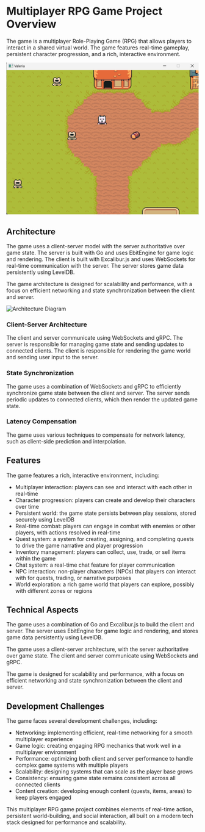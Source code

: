 # Multiplayer RPG Game Project Overview

The game is a multiplayer Role-Playing Game (RPG) that allows players to interact in a shared virtual world. The game features real-time gameplay, persistent character progression, and a rich, interactive environment.

![Game Screenshot](github_assets/game.png)

## Architecture

The game uses a client-server model with the server authoritative over game state. The server is built with Go and uses EbitEngine for game logic and rendering. The client is built with Excalibur.js and uses WebSockets for real-time communication with the server. The server stores game data persistently using LevelDB.

The game architecture is designed for scalability and performance, with a focus on efficient networking and state synchronization between the client and server.

![Architecture Diagram](https://mermaid.ink/svg/pako:eNp9k11vmzAUhv8Kcm9JBIEVsKpJ5aM0VSdNy6RJhV4YOBC3gCNj2mRR_vsA09ZtpPnKz2O_R0cHfEQ5KwBhVHGy22q_w7TVhtX1mRRBTaEVUo7rOvkDmeZz9toBf_zwfhLtc1LTrOfLp045CMbAhuXPIOZiymGYVL9-Bp89tEXafuliA_wF-EcuSmI2S6XaTRJlVERtRVtQdKx0cJa5lR2c-XUSkwa0e1bRXNF3yT28QB36581ea4vFd82X4E8QqDBPNpgglhBOcCshmuBGhViFT9fWEtba1Uh37xMThxrmeWolrWt8UXql3gnOngFfWJY17xevtBBbbO_2alCOYQ5m2f-DSEcN8IbQYvh9jmOZFIktNJAiPGwLKElfixSl7Wm4SnrBNoc2R1jwHnTEWV9tES5J3Q3U7woiIKRk-N7Nu92R9oGx5i0yIMJHtEd4YS6_uYbtmsal53iW7dmujg4Im87SM0zHcB3Hu3RNy7BPOvo7lTCXxmrleSvDtF13DDg6goIKxn_IBzC9g9M_3OHiJQ)

### Client-Server Architecture

The client and server communicate using WebSockets and gRPC. The server is responsible for managing game state and sending updates to connected clients. The client is responsible for rendering the game world and sending user input to the server.

### State Synchronization

The game uses a combination of WebSockets and gRPC to efficiently synchronize game state between the client and server. The server sends periodic updates to connected clients, which then render the updated game state.

### Latency Compensation

The game uses various techniques to compensate for network latency, such as client-side prediction and interpolation.

## Features

The game features a rich, interactive environment, including:

* Multiplayer interaction: players can see and interact with each other in real-time
* Character progression: players can create and develop their characters over time
* Persistent world: the game state persists between play sessions, stored securely using LevelDB
* Real-time combat: players can engage in combat with enemies or other players, with actions resolved in real-time
* Quest system: a system for creating, assigning, and completing quests to drive the game narrative and player progression
* Inventory management: players can collect, use, trade, or sell items within the game
* Chat system: a real-time chat feature for player communication
* NPC interaction: non-player characters (NPCs) that players can interact with for quests, trading, or narrative purposes
* World exploration: a rich game world that players can explore, possibly with different zones or regions

## Technical Aspects

The game uses a combination of Go and Excalibur.js to build the client and server. The server uses EbitEngine for game logic and rendering, and stores game data persistently using LevelDB.

The game uses a client-server architecture, with the server authoritative over game state. The client and server communicate using WebSockets and gRPC.

The game is designed for scalability and performance, with a focus on efficient networking and state synchronization between the client and server.

## Development Challenges

The game faces several development challenges, including:

* Networking: implementing efficient, real-time networking for a smooth multiplayer experience
* Game logic: creating engaging RPG mechanics that work well in a multiplayer environment
* Performance: optimizing both client and server performance to handle complex game systems with multiple players
* Scalability: designing systems that can scale as the player base grows
* Consistency: ensuring game state remains consistent across all connected clients
* Content creation: developing enough content (quests, items, areas) to keep players engaged

This multiplayer RPG game project combines elements of real-time action, persistent world-building, and social interaction, all built on a modern tech stack designed for performance and scalability.
